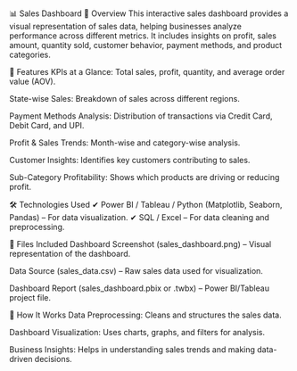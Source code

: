 📊 Sales Dashboard
📌 Overview
This interactive sales dashboard provides a visual representation of sales data, helping businesses analyze performance across different metrics. It includes insights on profit, sales amount, quantity sold, customer behavior, payment methods, and product categories.

🚀 Features
KPIs at a Glance: Total sales, profit, quantity, and average order value (AOV).

State-wise Sales: Breakdown of sales across different regions.

Payment Methods Analysis: Distribution of transactions via Credit Card, Debit Card, and UPI.

Profit & Sales Trends: Month-wise and category-wise analysis.

Customer Insights: Identifies key customers contributing to sales.

Sub-Category Profitability: Shows which products are driving or reducing profit.

🛠️ Technologies Used
✔ Power BI / Tableau / Python (Matplotlib, Seaborn, Pandas) – For data visualization.
✔ SQL / Excel – For data cleaning and preprocessing.

📂 Files Included
Dashboard Screenshot (sales_dashboard.png) – Visual representation of the dashboard.

Data Source (sales_data.csv) – Raw sales data used for visualization.

Dashboard Report (sales_dashboard.pbix or .twbx) – Power BI/Tableau project file.

🎯 How It Works
Data Preprocessing: Cleans and structures the sales data.

Dashboard Visualization: Uses charts, graphs, and filters for analysis.

Business Insights: Helps in understanding sales trends and making data-driven decisions.

